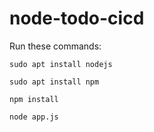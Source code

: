 # node-todo-cicd

Run these commands:



`sudo apt install nodejs`


`sudo apt install npm`


`npm install`



`node app.js`


